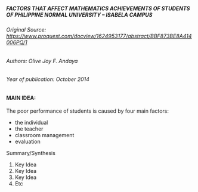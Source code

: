 ##### FACTORS THAT AFFECT MATHEMATICS ACHIEVEMENTS OF STUDENTS OF PHILIPPINE NORMAL UNIVERSITY – ISABELA CAMPUS
###### Original Source: https://www.proquest.com/docview/1624953177/abstract/BBF873BE8A414006PQ/1
###### Authors: Olive Joy F. Andaya
###### Year of publication: October 2014
 

#### MAIN IDEA:
The poor performance of students is caused by four main factors: 
- the individual
- the teacher
- classroom management
- evaluation


Summary/Synthesis
1. Key Idea
2. Key Idea
3. Key Idea
4. Etc